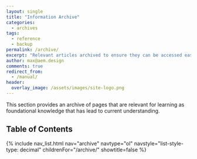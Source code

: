```yaml
---
layout: single
title: "Information Archive"
categories: 
  - archives
tags: 
  - reference
  - backup
permalink: /archive/
excerpt: "Relevant articles archived to ensure they can be accessed easily."
author: max@aem.design
comments: true
redirect_from:
  - /manual/
header:
  overlay_image: /assets/images/site-logo.png
---
```


This section provides an archive of pages that are relevant for learning as foundational knowledge that has lead to current understanding.

## Table of Contents

{% include nav_list.html nav="archive" navtype="ol" navstyle="list-style-type: decimal" childrenFor="/archive/" showtitle=false %}
